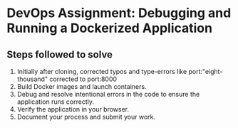 # DevOps Assignment: Debugging and Running a Dockerized Application


## Steps followed to solve

1. Initially after cloning, corrected typos and type-errors like port:"eight-thousand" corrected to port:8000
2. Build Docker images and launch containers.
3. Debug and resolve intentional errors in the code to ensure the application runs correctly.
4. Verify the application in your browser.
5. Document your process and submit your work.
